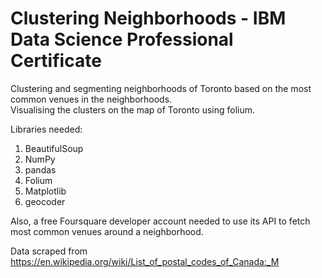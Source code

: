 # Clustering Neighborhoods - IBM Data Science Professional Certificate
Clustering and segmenting neighborhoods of Toronto based on the most common venues in the neighborhoods.   
Visualising the clusters on the map of Toronto using folium.  

Libraries needed:  
1. BeautifulSoup  
2. NumPy  
3. pandas   
4. Folium  
5. Matplotlib   
6. geocoder

Also, a free Foursquare developer account needed to use its API to fetch most common venues around a neighborhood.  

Data scraped from https://en.wikipedia.org/wiki/List_of_postal_codes_of_Canada:_M
